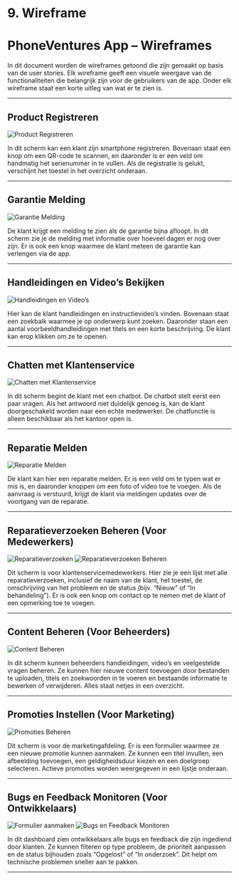 
# 9. Wireframe

# PhoneVentures App – Wireframes

In dit document worden de wireframes getoond die zijn gemaakt op basis van de user stories. Elk wireframe geeft een visuele weergave van de functionaliteiten die belangrijk zijn voor de gebruikers van de app. Onder elk wireframe staat een korte uitleg van wat er te zien is.

---

## Product Registreren

![Product Registreren](Wireframe1.png)
 
In dit scherm kan een klant zijn smartphone registreren. Bovenaan staat een knop om een QR-code te scannen, en daaronder is er een veld om handmatig het serienummer in te vullen. Als de registratie is gelukt, verschijnt het toestel in het overzicht onderaan.

---

## Garantie Melding

![Garantie Melding](Wireframe2.png)
 
De klant krijgt een melding te zien als de garantie bijna afloopt. In dit scherm zie je de melding met informatie over hoeveel dagen er nog over zijn. Er is ook een knop waarmee de klant meteen de garantie kan verlengen via de app.

---

## Handleidingen en Video’s Bekijken

![Handleidingen en Video’s](Wireframe3.png)
 
Hier kan de klant handleidingen en instructievideo’s vinden. Bovenaan staat een zoekbalk waarmee je op onderwerp kunt zoeken. Daaronder staan een aantal voorbeeldhandleidingen met titels en een korte beschrijving. De klant kan erop klikken om ze te openen.

---

## Chatten met Klantenservice

![Chatten met Klantenservice](Wireframe4.png)

In dit scherm begint de klant met een chatbot. De chatbot stelt eerst een paar vragen. Als het antwoord niet duidelijk genoeg is, kan de klant doorgeschakeld worden naar een echte medewerker. De chatfunctie is alleen beschikbaar als het kantoor open is.

---

##  Reparatie Melden

![Reparatie Melden](Wireframe5.png)

De klant kan hier een reparatie melden. Er is een veld om te typen wat er mis is, en daaronder knoppen om een foto of video toe te voegen. Als de aanvraag is verstuurd, krijgt de klant via meldingen updates over de voortgang van de reparatie.

---

## Reparatieverzoeken Beheren (Voor Medewerkers)

![Reparatieverzoeken](Wireframe6.png)
![Reparatieverzoeken Beheren](Wireframe7.png)
 
Dit scherm is voor klantenservicemedewerkers. Hier zie je een lijst met alle reparatieverzoeken, inclusief de naam van de klant, het toestel, de omschrijving van het probleem en de status (bijv. “Nieuw” of “In behandeling”). Er is ook een knop om contact op te nemen met de klant of een opmerking toe te voegen.

---

## Content Beheren (Voor Beheerders)

![Content Beheren](Wireframe8.png)
  
In dit scherm kunnen beheerders handleidingen, video’s en veelgestelde vragen beheren. Ze kunnen hier nieuwe content toevoegen door bestanden te uploaden, titels en zoekwoorden in te voeren en bestaande informatie te bewerken of verwijderen. Alles staat netjes in een overzicht.

---

## Promoties Instellen (Voor Marketing)

![Promoties Beheren](Wireframe9.png)
 
Dit scherm is voor de marketingafdeling. Er is een formulier waarmee ze een nieuwe promotie kunnen aanmaken. Ze kunnen een titel invullen, een afbeelding toevoegen, een geldigheidsduur kiezen en een doelgroep selecteren. Actieve promoties worden weergegeven in een lijstje onderaan.

---

## Bugs en Feedback Monitoren (Voor Ontwikkelaars)

![Formulier aanmaken](Wireframe10.png)
![Bugs en Feedback Monitoren](Wireframe11.png)
  
In dit dashboard zien ontwikkelaars alle bugs en feedback die zijn ingediend door klanten. Ze kunnen filteren op type probleem, de prioriteit aanpassen en de status bijhouden zoals “Opgelost” of “In onderzoek”. Dit helpt om technische problemen sneller aan te pakken.

---

